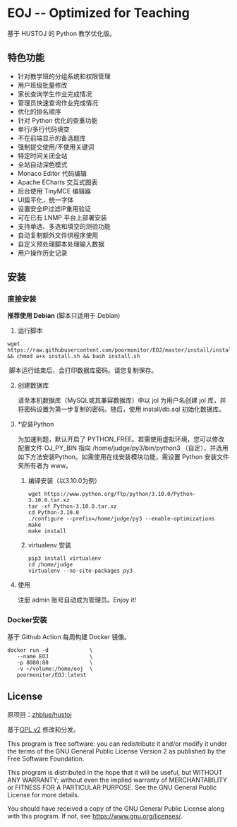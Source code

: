 # EOJ -- Optimized for Teaching

基于 HUSTOJ 的 Python 教学优化版。

## 特色功能

- 针对教学班的分组系统和权限管理
- 用户班级批量修改
- 家长查询学生作业完成情况
- 管理员快速查询作业完成情况
- 优化的排名顺序
- 针对 Python 优化的查重功能
- 单行/多行代码填空
- 不在前端显示的备选题库
- 强制提交使用/不使用关键词
- 特定时间关闭全站
- 全站自动深色模式
- Monaco Editor 代码编辑
- Apache ECharts 交互式图表
- 后台使用 TinyMCE 编辑器
- UI扁平化，统一字体
- 设置安全IP过滤IP重用验证
- 可在已有 LNMP 平台上部署安装
- 支持单选、多选和填空的测验功能
- 自动复制额外文件供程序使用
- 自定义预处理脚本处理输入数据
- 用户操作历史记录

## 安装

### 直接安装

**推荐使用 Debian** (脚本只适用于 Debian)

1. 运行脚本

```shell
wget https://raw.githubusercontent.com/poormonitor/EOJ/master/install/install.sh && chmod a+x install.sh && bash install.sh
```

​	脚本运行结束后，会打印数据库密码。请您复制保存。

2. 创建数据库

   请至本机数据库（MySQL或其兼容数据库）中以 jol 为用户名创建 jol 库，并将密码设置为第一步复制的密码。随后，使用 install/db.sql 初始化数据库。

3. *安装Python

   为加速判题，默认开启了 PYTHON_FREE。若需使用虚拟环境，您可以修改配置文件 OJ_PY_BIN 指向 /home/judge/py3/bin/python3 （自定），并选用如下方法安装Python。如需使用在线安装模块功能，需设置 Python 安装文件夹所有者为 www。

   1. 编译安装（以3.10.0为例）

      ```shell
      wget https://www.python.org/ftp/python/3.10.0/Python-3.10.0.tar.xz
      tar -xf Python-3.10.0.tar.xz
      cd Python-3.10.0
      ./configure --prefix=/home/judge/py3 --enable-optimizations
      make
      make install
      ```

   2. virtualenv 安装

      ```shell
      pip3 install virtualenv
      cd /home/judge
      virtualenv --no-site-packages py3
      ```

4. 使用

   注册 admin 账号自动成为管理员。Enjoy it!

### Docker安装

   基于 Github Action 每周构建 Docker 镜像。

   ```shell
   docker run -d             \
      --name EOJ             \
      -p 8080:80             \
      -v ~/volume:/home/eoj  \
      poormonitor/EOJ:latest
   ```

## License

原项目：[zhblue/hustoj](https://github.com/zhblue/hustoj)

基于[GPL v2](https://www.gnu.org/licenses/gpl-3.0.txt) 修改和分发。

This program is free software: you can redistribute it and/or modify it
under the terms of the GNU General Public License Version 2 as 
published by the Free Software Foundation.

This program is distributed in the hope that it will be useful,
but WITHOUT ANY WARRANTY; without even the implied warranty of
MERCHANTABILITY or FITNESS FOR A PARTICULAR PURPOSE.  See the
GNU General Public License for more details.

You should have received a copy of the GNU General Public License
along with this program.  If not, see <https://www.gnu.org/licenses/>.
